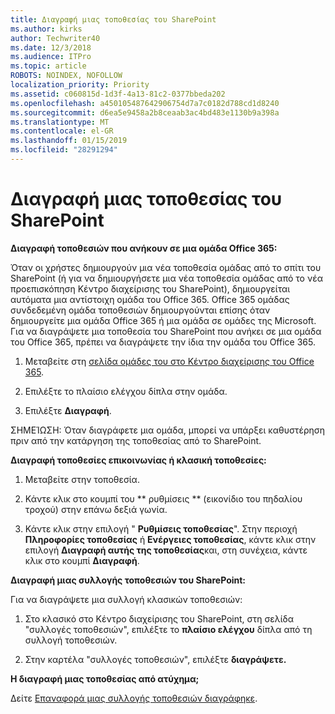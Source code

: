```yaml
---
title: Διαγραφή μιας τοποθεσίας του SharePoint
ms.author: kirks
author: Techwriter40
ms.date: 12/3/2018
ms.audience: ITPro
ms.topic: article
ROBOTS: NOINDEX, NOFOLLOW
localization_priority: Priority
ms.assetid: c060815d-1d3f-4a13-81c2-0377bbeda202
ms.openlocfilehash: a450105487642906754d7a7c0182d788cd1d8240
ms.sourcegitcommit: d6ea5e9458a2b8ceaab3ac4bd483e1130b9a398a
ms.translationtype: MT
ms.contentlocale: el-GR
ms.lasthandoff: 01/15/2019
ms.locfileid: "28291294"
---
```

# <a name="delete-a-sharepoint-site"></a>Διαγραφή μιας τοποθεσίας του SharePoint

 **Διαγραφή τοποθεσιών που ανήκουν σε μια ομάδα Office 365:**
  
Όταν οι χρήστες δημιουργούν μια νέα τοποθεσία ομάδας από το σπίτι του SharePoint (ή για να δημιουργήσετε μια νέα τοποθεσία ομάδας από το νέα προεπισκόπηση Κέντρο διαχείρισης του SharePoint), δημιουργείται αυτόματα μια αντίστοιχη ομάδα του Office 365. Office 365 ομάδας συνδεδεμένη ομάδα τοποθεσιών δημιουργούνται επίσης όταν δημιουργείτε μια ομάδα Office 365 ή μια ομάδα σε ομάδες της Microsoft. Για να διαγράψετε μια τοποθεσία του SharePoint που ανήκει σε μια ομάδα του Office 365, πρέπει να διαγράψετε την ίδια την ομάδα του Office 365. 
  
1. Μεταβείτε στη [σελίδα ομάδες του στο Κέντρο διαχείρισης του Office 365](https://portal.office.com/adminportal/home#/groups).
  
2. Επιλέξτε το πλαίσιο ελέγχου δίπλα στην ομάδα.
  
3. Επιλέξτε **Διαγραφή**. 
  
ΣΗΜΕΊΩΣΗ: Όταν διαγράφετε μια ομάδα, μπορεί να υπάρξει καθυστέρηση πριν από την κατάργηση της τοποθεσίας από το SharePoint.
  
 **Διαγραφή τοποθεσίες επικοινωνίας ή κλασική τοποθεσίες:**
  
1. Μεταβείτε στην τοποθεσία.
  
2. Κάντε κλικ στο κουμπί του ** ρυθμίσεις ** (εικονίδιο του πηδαλίου τροχού) στην επάνω δεξιά γωνία. 
  
3. Κάντε κλικ στην επιλογή " **Ρυθμίσεις τοποθεσίας**". Στην περιοχή **Πληροφορίες τοποθεσίας** ή **Ενέργειες τοποθεσίας**, κάντε κλικ στην επιλογή **Διαγραφή αυτής της τοποθεσίας**και, στη συνέχεια, κάντε κλικ στο κουμπί **Διαγραφή**. 
  
 **Διαγραφή μιας συλλογής τοποθεσιών του SharePoint:**
  
Για να διαγράψετε μια συλλογή κλασικών τοποθεσιών:
  
1. Στο κλασικό στο Κέντρο διαχείρισης του SharePoint, στη σελίδα "συλλογές τοποθεσιών", επιλέξτε το **πλαίσιο ελέγχου** δίπλα από τη συλλογή τοποθεσιών. 
  
2. Στην καρτέλα "συλλογές τοποθεσιών", επιλέξτε **διαγράψετε.**
  
 **Η διαγραφή μιας τοποθεσίας από ατύχημα;**
  
Δείτε [Επαναφορά μιας συλλογής τοποθεσιών διαγράφηκε](https://go.microsoft.com/fwlink/?linkid=867660).
  


